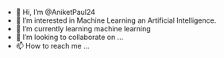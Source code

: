 - 👋 Hi, I’m @AniketPaul24
- 👀 I’m interested in Machine Learning an Artificial Intelligence.
- 🌱 I’m currently learning machine learning
- 💞️ I’m looking to collaborate on ...
- 📫 How to reach me ...

<!---
AniketPaul24/AniketPaul24 is a ✨ special ✨ repository because its `README.md` (this file) appears on your GitHub profile.
You can click the Preview link to take a look at your changes.
--->
